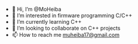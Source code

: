 - 👋 Hi, I’m @MoHeiba
- 👀 I’m interested in firmware programming C/C++
- 🌱 I’m currently learning C++
- 💞️ I’m looking to collaborate on C++ projects
- 📫 How to reach me muheiba17@gmail.com

<!---
MoHeiba/MoHeiba is a ✨ special ✨ repository because its `README.md` (this file) appears on your GitHub profile.
You can click the Preview link to take a look at your changes.
--->
